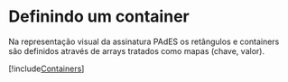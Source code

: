 ﻿# Definindo um container

Na representação visual da assinatura PAdES os retângulos e containers são definidos através de arrays tratados como mapas (chave, valor).

[!include[Containers](../../../includes/visual-rep/containers.md)]
